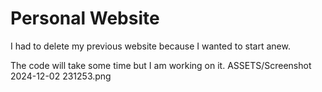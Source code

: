 # Personal Website

I had to delete my previous website because I wanted to start anew.

The code will take some time but I am working on it.
ASSETS/Screenshot 2024-12-02 231253.png
